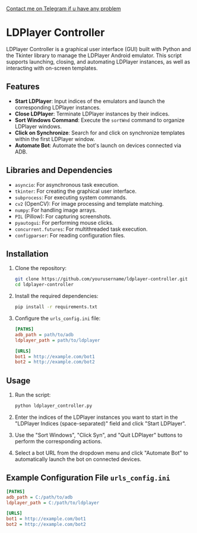 [Contact me on Telegram if u have any problem](https://t.me/maryny4)

# LDPlayer Controller

LDPlayer Controller is a graphical user interface (GUI) built with Python and the Tkinter library to manage the LDPlayer Android emulator. This script supports launching, closing, and automating LDPlayer instances, as well as interacting with on-screen templates.

## Features

- **Start LDPlayer**: Input indices of the emulators and launch the corresponding LDPlayer instances.
- **Close LDPlayer**: Terminate LDPlayer instances by their indices.
- **Sort Windows Command**: Execute the `sortWnd` command to organize LDPlayer windows.
- **Click on Synchronize**: Search for and click on synchronize templates within the first LDPlayer window.
- **Automate Bot**: Automate the bot's launch on devices connected via ADB.

## Libraries and Dependencies

- `asyncio`: For asynchronous task execution.
- `tkinter`: For creating the graphical user interface.
- `subprocess`: For executing system commands.
- `cv2` (OpenCV): For image processing and template matching.
- `numpy`: For handling image arrays.
- `PIL` (Pillow): For capturing screenshots.
- `pyautogui`: For performing mouse clicks.
- `concurrent.futures`: For multithreaded task execution.
- `configparser`: For reading configuration files.

## Installation

1. Clone the repository:
    ```sh
    git clone https://github.com/yourusername/ldplayer-controller.git
    cd ldplayer-controller
    ```

2. Install the required dependencies:
    ```sh
    pip install -r requirements.txt
    ```

3. Configure the `urls_config.ini` file:
    ```ini
    [PATHS]
    adb_path = path/to/adb
    ldplayer_path = path/to/ldplayer

    [URLS]
    bot1 = http://example.com/bot1
    bot2 = http://example.com/bot2
    ```

## Usage

1. Run the script:
    ```sh
    python ldplayer_controller.py
    ```

2. Enter the indices of the LDPlayer instances you want to start in the "LDPlayer Indices (space-separated)" field and click "Start LDPlayer".

3. Use the "Sort Windows", "Click Syn", and "Quit LDPlayer" buttons to perform the corresponding actions.

4. Select a bot URL from the dropdown menu and click "Automate Bot" to automatically launch the bot on connected devices.

## Example Configuration File `urls_config.ini`

```ini
[PATHS]
adb_path = C:/path/to/adb
ldplayer_path = C:/path/to/ldplayer

[URLS]
bot1 = http://example.com/bot1
bot2 = http://example.com/bot2

